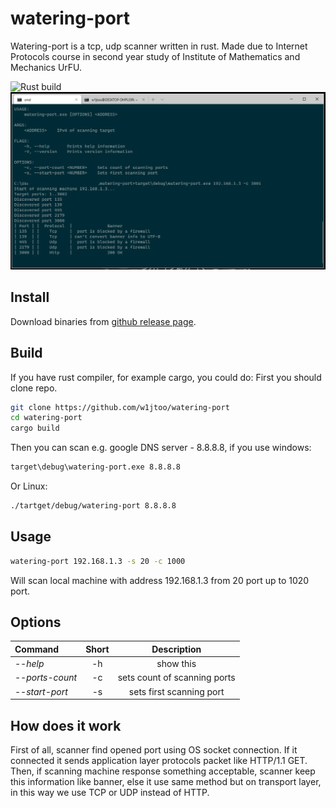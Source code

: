 # watering-port

Watering-port is a tcp, udp scanner written in rust. Made due to Internet Protocols course in second year study of Institute of Mathematics and Mechanics UrFU.

![Rust build](https://github.com/w1jtoo/watering-port/workflows/Rust/badge.svg)
![Review](readme/preview.PNG)

## Install

Download binaries from [github release page](https://github.com/w1jtoo/watering-port/releases).

## Build

If you have rust compiler, for example cargo, you could do:
First you should clone repo.

```zsh
git clone https://github.com/w1jtoo/watering-port
cd watering-port
cargo build
```

Then you can scan e.g. google DNS server - 8.8.8.8, if you use windows:

```cmd
target\debug\watering-port.exe 8.8.8.8
```

Or Linux:

```zsh
./tartget/debug/watering-port 8.8.8.8
```

## Usage

```zsh
watering-port 192.168.1.3 -s 20 -c 1000
```

Will scan local machine with address 192.168.1.3 from 20 port up to 1020 port.  

## Options

| Command | Short | Description |
| :--------|:-----:| :------:|
| _--help_ | -h | show this |
| _--ports-count_ | -c | sets count of scanning ports |
| _--start-port_ | -s | sets first scanning port |

## How does it work

First of all, scanner find opened port using OS socket connection. If it connected it sends application layer protocols packet like HTTP/1.1 GET. Then, if scanning machine response something acceptable, scanner keep this information like banner, else it use same method but on transport layer, in this way we use TCP or UDP instead of HTTP.

